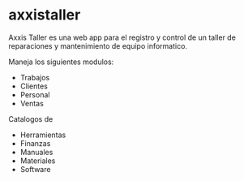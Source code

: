 axxistaller
===========

Axxis Taller es una web app para el registro y control de un taller de reparaciones y mantenimiento de equipo informatico.

Maneja los siguientes modulos:

* Trabajos
* Clientes
* Personal
* Ventas

Catalogos de
* Herramientas
* Finanzas
* Manuales
* Materiales
* Software
